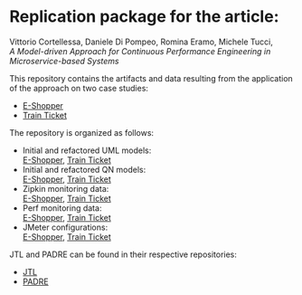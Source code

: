 # Replication package for the article:

Vittorio Cortellessa, Daniele Di Pompeo, Romina Eramo, Michele Tucci,  
*A Model-driven Approach for Continuous Performance Engineering in Microservice-based Systems*

This repository contains the artifacts and data resulting from the application of the approach on two case studies:
- [E-Shopper](https://github.com/SEALABQualityGroup/E-Shopper)
- [Train Ticket](https://github.com/SEALABQualityGroup/train-ticket)

The repository is organized as follows:  
- Initial and refactored UML models:  
[E-Shopper](https://github.com/SEALABQualityGroup/mde_4_cpe_replication_package/tree/main/eshopper/umlmodel), [Train Ticket](https://github.com/SEALABQualityGroup/mde_4_cpe_replication_package/tree/main/trainticket/umlmodel)
- Initial and refactored QN models:  
[E-Shopper](https://github.com/SEALABQualityGroup/mde_4_cpe_replication_package/tree/main/eshopper/qnmodel), [Train Ticket](https://github.com/SEALABQualityGroup/mde_4_cpe_replication_package/tree/main/trainticket/qnmodel)
- Zipkin monitoring data:  
[E-Shopper](https://github.com/SEALABQualityGroup/mde_4_cpe_replication_package/tree/main/eshopper/monitoring/zipkin), [Train Ticket](https://github.com/SEALABQualityGroup/mde_4_cpe_replication_package/tree/main/trainticket/monitoring/zipkin)
- Perf monitoring data:  
[E-Shopper](https://github.com/SEALABQualityGroup/mde_4_cpe_replication_package/tree/main/eshopper/monitoring/perf), [Train Ticket](https://github.com/SEALABQualityGroup/mde_4_cpe_replication_package/tree/main/trainticket/monitoring/perf)
- JMeter configurations:  
[E-Shopper](https://github.com/SEALABQualityGroup/mde_4_cpe_replication_package/tree/main/eshopper/loadgenerator), [Train Ticket](https://github.com/SEALABQualityGroup/mde_4_cpe_replication_package/tree/main/trainticket/loadgenerator)

JTL and PADRE can be found in their respective repositories:  
- [JTL](https://github.com/MDEGroup/jtl-eclipse)
- [PADRE](https://github.com/SEALABQualityGroup/padre)
